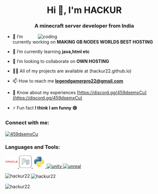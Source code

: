<h1 align="center">Hi 👋, I'm HACKUR</h1>
<h3 align="center">A minecraft server developer from India</h3>

<img align="right" alt="coding" width="400" src="https://user-images.githubusercontent.com/55389276/140866485-8fb1c876-9a8f-4d6a-98dc-08c4981eaf70.gif">

- 🔭 I’m currently working on **MAKING GB NODES WORLDS BEST HOSTING**

- 🌱 I’m currently learning **java,html etc**

- 👯 I’m looking to collaborate on **OWN HOSTING**

- 👨‍💻 All of my projects are available at (hackur22.github.io)

- 📫 How to reach me **legendgamerpro22@gmail.com**

- 📄 Know about my experiences [https://discord.gg/459dsemxCu](https://discord.gg/459dsemxCu)

- ⚡ Fun fact **I think I am funny 😅**

<h3 align="left">Connect with me:</h3>
<p align="left">
<a href="https://discord.gg/459dsemxCu" target="blank"><img align="center" src="https://raw.githubusercontent.com/rahuldkjain/github-profile-readme-generator/master/src/images/icons/Social/discord.svg" alt="459dsemxCu" height="30" width="40" /></a>
</p>

<h3 align="left">Languages and Tools:</h3>
<p align="left"> <a href="https://www.oracle.com/" target="_blank" rel="noreferrer"> <img src="https://raw.githubusercontent.com/devicons/devicon/master/icons/oracle/oracle-original.svg" alt="oracle" width="40" height="40"/> </a> <a href="https://www.photoshop.com/en" target="_blank" rel="noreferrer"> <img src="https://raw.githubusercontent.com/devicons/devicon/master/icons/photoshop/photoshop-line.svg" alt="photoshop" width="40" height="40"/> </a> <a href="https://www.python.org" target="_blank" rel="noreferrer"> <img src="https://raw.githubusercontent.com/devicons/devicon/master/icons/python/python-original.svg" alt="python" width="40" height="40"/> </a> <a href="https://unity.com/" target="_blank" rel="noreferrer"> <img src="https://www.vectorlogo.zone/logos/unity3d/unity3d-icon.svg" alt="unity" width="40" height="40"/> </a> <a href="https://unrealengine.com/" target="_blank" rel="noreferrer"> <img src="https://raw.githubusercontent.com/kenangundogan/fontisto/036b7eca71aab1bef8e6a0518f7329f13ed62f6b/icons/svg/brand/unreal-engine.svg" alt="unreal" width="40" height="40"/> </a> </p>

<p><img align="left" src="https://github-readme-stats.vercel.app/api/top-langs?username=hackur22&show_icons=true&locale=en&layout=compact" alt="hackur22" /></p>

<p>&nbsp;<img align="center" src="https://github-readme-stats.vercel.app/api?username=hackur22&show_icons=true&locale=en" alt="hackur22" /></p>

<p><img align="center" src="https://github-readme-streak-stats.herokuapp.com/?user=hackur22&" alt="hackur22" /></p>
